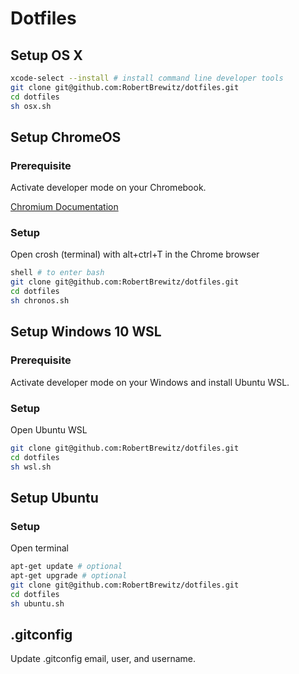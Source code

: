 # Dotfiles

## Setup OS X

```bash
xcode-select --install # install command line developer tools
git clone git@github.com:RobertBrewitz/dotfiles.git
cd dotfiles
sh osx.sh
```

## Setup ChromeOS

### Prerequisite

Activate developer mode on your Chromebook.

[Chromium Documentation](https://www.chromium.org/chromium-os/developer-information-for-chrome-os-devices/generic)

### Setup

Open crosh (terminal) with alt+ctrl+T in the Chrome browser

```bash
shell # to enter bash
git clone git@github.com:RobertBrewitz/dotfiles.git
cd dotfiles
sh chronos.sh
```

## Setup Windows 10 WSL

### Prerequisite

Activate developer mode on your Windows and install Ubuntu WSL.

### Setup

Open Ubuntu WSL

```bash
git clone git@github.com:RobertBrewitz/dotfiles.git
cd dotfiles
sh wsl.sh
```

## Setup Ubuntu

### Setup

Open terminal

```bash
apt-get update # optional
apt-get upgrade # optional
git clone git@github.com:RobertBrewitz/dotfiles.git
cd dotfiles
sh ubuntu.sh
```

## .gitconfig

Update .gitconfig email, user, and username.
